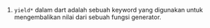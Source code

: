 1. `yield*` dalam dart adalah sebuah keyword yang digunakan untuk mengembalikan nilai dari sebuah fungsi generator. 